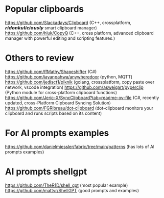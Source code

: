 # Popular clipboards
https://github.com/Slackadays/Clipboard (C++, crossplatform, 𝙧𝙞𝙙𝙤𝙣𝙠𝙪𝙡𝙞𝙘𝙞𝙤𝙪𝙨𝙡𝙮 smart clipboard manager)
https://github.com/hluk/CopyQ (C++, cross platform, advanced clipboard manager with powerful editing and scripting features.)

# Others to review
https://github.com/ffMathy/Shapeshifter (C#)
https://github.com/iayanpahwa/anywheredoor (python, MQTT)
https://github.com/jedisct1/piknik (golang, crossplatform, copy paste over network, vscode integration)
https://github.com/asweigart/pyperclip (Python module for cross-platform clipboard functions)
https://github.com/Jeric-X/SyncClipboard?tab=readme-ov-file (C#, recently updated, cross-Platform Cipboard Syncing Solution)
https://github.com/FGRibreau/dot-clipboard (dot-clipboard monitors your clipboard and runs scripts based on its content)

# For AI prompts examples
https://github.com/danielmiessler/fabric/tree/main/patterns (has lots of AI prompts examples)

# AI prompts shellgpt
https://github.com/TheR1D/shell_gpt (most popular example)
https://github.com/mattvr/ShellGPT (good prompts and examples)
